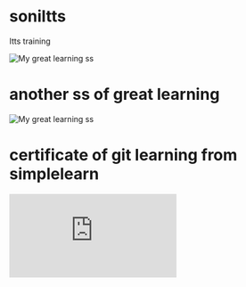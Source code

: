 # soniltts
Itts training

![My great learning ss](https://raw.githubusercontent.com/soni264/soniltts/main/Screenshot%202025-07-16%20195823.png)
# another ss of great learning

![My great learning ss](https://github.com/soni264/soniltts/blob/main/Screenshot%202025-07-16%20195937.png)

# certificate of git learning from simplelearn

![Git_certificate_from_SimpleLearn](https://github.com/soni264/soniltts/blob/main/git%20certificate%20from%20-simplelearning.pdf)
